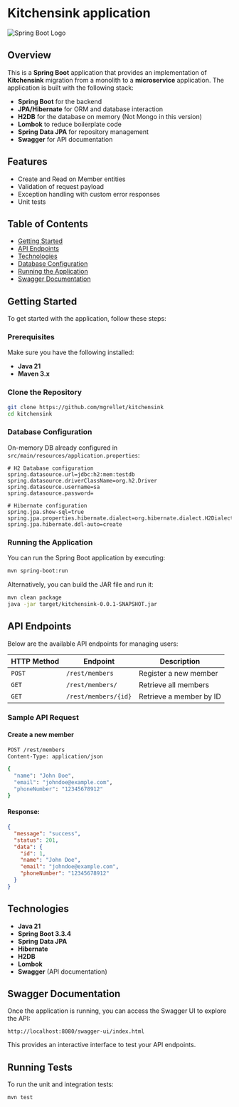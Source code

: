 
# Kitchensink application

![Spring Boot Logo](https://img.shields.io/badge/SpringBoot-Kitchensink-6DB33F?style=for-the-badge&logo=springboot)

## Overview
This is a **Spring Boot** application that provides an implementation of **Kitchensink** 
migration from a monolith to a **microservice** application. The application is built with the following stack:

- **Spring Boot** for the backend
- **JPA/Hibernate** for ORM and database interaction
- **H2DB** for the database on memory (Not Mongo in this version)
- **Lombok** to reduce boilerplate code
- **Spring Data JPA** for repository management
- **Swagger** for API documentation

## Features
- Create and Read on Member entities
- Validation of request payload
- Exception handling with custom error responses
- Unit tests

## Table of Contents
- [Getting Started](#getting-started)
- [API Endpoints](#api-endpoints)
- [Technologies](#technologies)
- [Database Configuration](#database-configuration)
- [Running the Application](#running-the-application)
- [Swagger Documentation](#swagger-documentation)

## Getting Started

To get started with the application, follow these steps:

### Prerequisites
Make sure you have the following installed:
- **Java 21**
- **Maven 3.x**

### Clone the Repository

```bash
git clone https://github.com/mgrellet/kitchensink
cd kitchensink
```

### Database Configuration

On-memory DB already configured in `src/main/resources/application.properties`:

```properties
# H2 Database configuration
spring.datasource.url=jdbc:h2:mem:testdb
spring.datasource.driverClassName=org.h2.Driver
spring.datasource.username=sa
spring.datasource.password=

# Hibernate configuration
spring.jpa.show-sql=true
spring.jpa.properties.hibernate.dialect=org.hibernate.dialect.H2Dialect
spring.jpa.hibernate.ddl-auto=create
```

### Running the Application

You can run the Spring Boot application by executing:

```bash
mvn spring-boot:run
```

Alternatively, you can build the JAR file and run it:

```bash
mvn clean package
java -jar target/kitchensink-0.0.1-SNAPSHOT.jar
```

## API Endpoints

Below are the available API endpoints for managing users:

| HTTP Method | Endpoint               | Description             |
|-------------|------------------------|-------------------------|
| `POST`      | `/rest/members`            | Register a new member   |
| `GET`       | `/rest/members/`           | Retrieve all members    |
| `GET`       | `/rest/members/{id}`       | Retrieve a member by ID |

### Sample API Request

#### Create a new member
```bash
POST /rest/members
Content-Type: application/json

{
  "name": "John Doe",
  "email": "johndoe@example.com",
  "phoneNumber": "12345678912"
}
```

#### Response:
```json
{
  "message": "success",
  "status": 201,
  "data": {
    "id": 1,
    "name": "John Doe",
    "email": "johndoe@example.com",
    "phoneNumber": "12345678912"
  }
}
```

## Technologies
- **Java 21**
- **Spring Boot 3.3.4**
- **Spring Data JPA**
- **Hibernate**
- **H2DB**
- **Lombok**
- **Swagger** (API documentation)

## Swagger Documentation

Once the application is running, you can access the Swagger UI to explore the API:

```
http://localhost:8080/swagger-ui/index.html
```

This provides an interactive interface to test your API endpoints.

## Running Tests

To run the unit and integration tests:

```bash
mvn test
```
